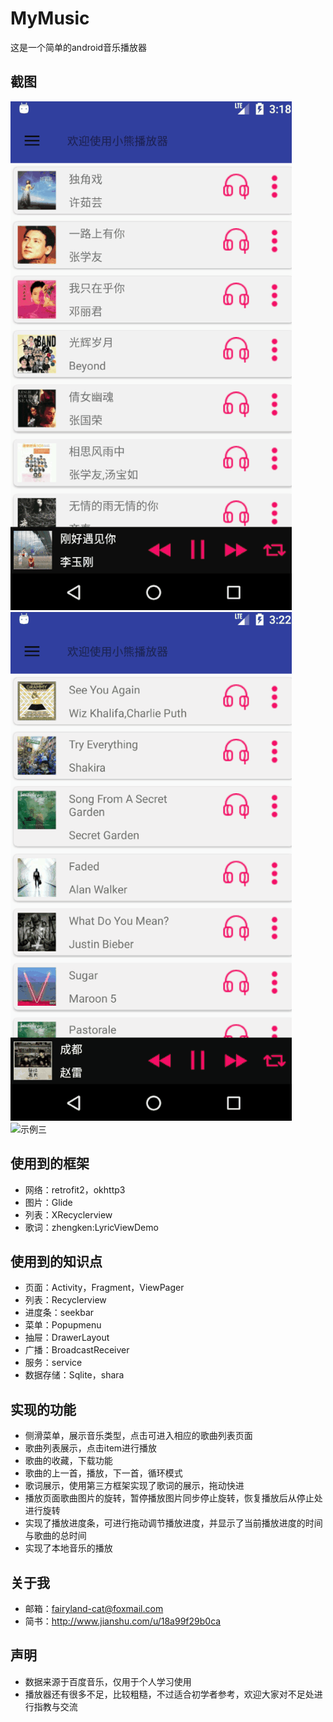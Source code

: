 # MyMusic


这是一个简单的android音乐播放器


## 截图
![示例一](screenshot/播放列表.gif)
![示例二](screenshot/操作.gif)
![示例三](screenshot/歌词.gif)
## 使用到的框架
- 网络：retrofit2，okhttp3
- 图片：Glide
- 列表：XRecyclerview
- 歌词：zhengken:LyricViewDemo
## 使用到的知识点
- 页面：Activity，Fragment，ViewPager
- 列表：Recyclerview
- 进度条：seekbar
- 菜单：Popupmenu
- 抽屉：DrawerLayout
- 广播：BroadcastReceiver
- 服务：service
- 数据存储：Sqlite，shara
## 实现的功能
- 侧滑菜单，展示音乐类型，点击可进入相应的歌曲列表页面
- 歌曲列表展示，点击item进行播放
- 歌曲的收藏，下载功能
- 歌曲的上一首，播放，下一首，循环模式
- 歌词展示，使用第三方框架实现了歌词的展示，拖动快进
- 播放页面歌曲图片的旋转，暂停播放图片同步停止旋转，恢复播放后从停止处进行旋转
- 实现了播放进度条，可进行拖动调节播放进度，并显示了当前播放进度的时间与歌曲的总时间
- 实现了本地音乐的播放
## 关于我
- 邮箱：<fairyland-cat@foxmail.com>
- 简书：<http://www.jianshu.com/u/18a99f29b0ca>

## 声明
- 数据来源于百度音乐，仅用于个人学习使用
- 播放器还有很多不足，比较粗糙，不过适合初学者参考，欢迎大家对不足处进行指教与交流
